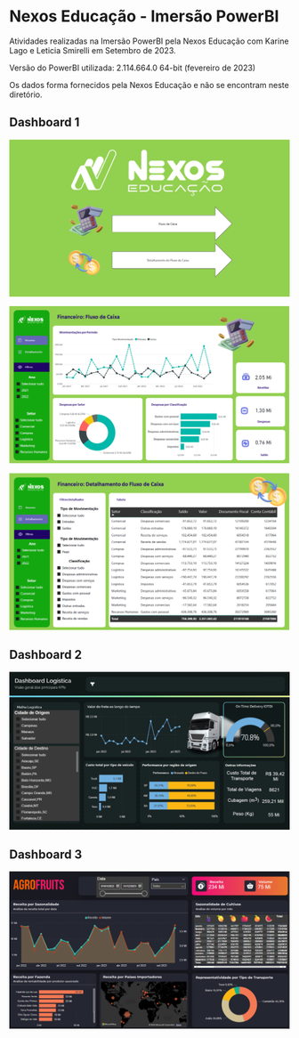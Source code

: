 # Nexos Educação - Imersão PowerBI
Atividades realizadas na Imersão PowerBI pela Nexos Educação com Karine Lago e Leticia Smirelli em Setembro de 2023.

Versão do PowerBI utilizada: 2.114.664.0 64-bit (fevereiro de 2023)

Os dados forma fornecidos pela Nexos Educação e não se encontram neste diretório.


## Dashboard 1

![Dashboard-1-pagina-1](Dashboard-1-Financeiro/Printscreens/Dashboard-1-pagina-1.png)

![Dashboard-1-pagina-2](Dashboard-1-Financeiro/Printscreens/Dashboard-1-pagina-2.png)

![Dashboard-1-pagina-3](Dashboard-1-Financeiro/Printscreens/Dashboard-1-pagina-3.png)


## Dashboard 2

![Dashboard-3-pagina-1](Dashboard-2-Logistica/Printscreens/Dashboard-2-pagina-1.png)


## Dashboard 3

![Dashboard-3-pagina-1](Dashboard-3-Vendas/Printscreens/Dashboard-3-pagina-1.png)